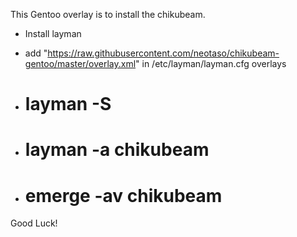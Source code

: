 This Gentoo overlay is to install the chikubeam.

 * Install layman

 * add "https://raw.githubusercontent.com/neotaso/chikubeam-gentoo/master/overlay.xml" in /etc/layman/layman.cfg overlays

 * # layman -S 

 * # layman -a chikubeam

 * # emerge -av chikubeam

Good Luck!
